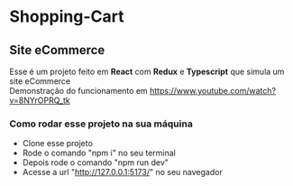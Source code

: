 # Shopping-Cart

## Site eCommerce

Esse é um projeto feito em **React** com **Redux** e **Typescript** que simula um site eCommerce <br />
Demonstração do funcionamento em https://www.youtube.com/watch?v=8NYrOPRQ_tk

### Como rodar esse projeto na sua máquina
* Clone esse projeto
* Rode o comando "npm i" no seu terminal
* Depois rode o comando "npm run dev" 
* Acesse a url "http://127.0.0.1:5173/" no seu navegador

